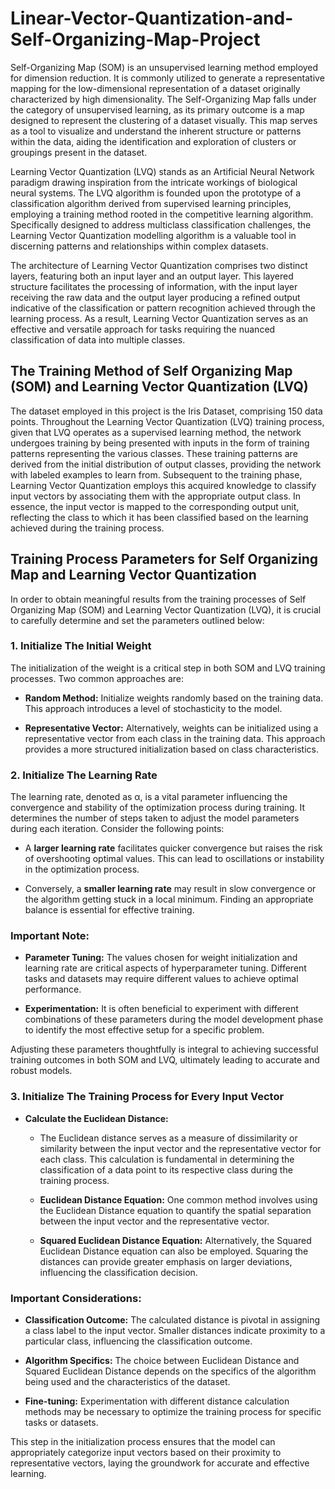 # Linear-Vector-Quantization-and-Self-Organizing-Map-Project

Self-Organizing Map (SOM) is an unsupervised learning method employed for dimension reduction. It is commonly utilized to generate a representative mapping for the low-dimensional representation of a dataset originally characterized by high dimensionality. The Self-Organizing Map falls under the category of unsupervised learning, as its primary outcome is a map designed to represent the clustering of a dataset visually. This map serves as a tool to visualize and understand the inherent structure or patterns within the data, aiding the identification and exploration of clusters or groupings present in the dataset.

Learning Vector Quantization (LVQ) stands as an Artificial Neural Network paradigm drawing inspiration from the intricate workings of biological neural systems. The LVQ algorithm is founded upon the prototype of a classification algorithm derived from supervised learning principles, employing a training method rooted in the competitive learning algorithm. Specifically designed to address multiclass classification challenges, the Learning Vector Quantization modelling algorithm is a valuable tool in discerning patterns and relationships within complex datasets.

The architecture of Learning Vector Quantization comprises two distinct layers, featuring both an input layer and an output layer. This layered structure facilitates the processing of information, with the input layer receiving the raw data and the output layer producing a refined output indicative of the classification or pattern recognition achieved through the learning process. As a result, Learning Vector Quantization serves as an effective and versatile approach for tasks requiring the nuanced classification of data into multiple classes.

## The Training Method of Self Organizing Map (SOM) and Learning Vector Quantization (LVQ)


The dataset employed in this project is the Iris Dataset, comprising 150 data points. Throughout the Learning Vector Quantization (LVQ) training process, given that LVQ operates as a supervised learning method, the network undergoes training by being presented with inputs in the form of training patterns representing the various classes. These training patterns are derived from the initial distribution of output classes, providing the network with labeled examples to learn from. Subsequent to the training phase, Learning Vector Quantization employs this acquired knowledge to classify input vectors by associating them with the appropriate output class. In essence, the input vector is mapped to the corresponding output unit, reflecting the class to which it has been classified based on the learning achieved during the training process.

## Training Process Parameters for Self Organizing Map and Learning Vector Quantization

In order to obtain meaningful results from the training processes of Self Organizing Map (SOM) and Learning Vector Quantization (LVQ), it is crucial to carefully determine and set the parameters outlined below:

### 1. Initialize The Initial Weight

The initialization of the weight is a critical step in both SOM and LVQ training processes. Two common approaches are:

- **Random Method:** Initialize weights randomly based on the training data. This approach introduces a level of stochasticity to the model.

- **Representative Vector:** Alternatively, weights can be initialized using a representative vector from each class in the training data. This approach provides a more structured initialization based on class characteristics.

### 2. Initialize The Learning Rate

The learning rate, denoted as α, is a vital parameter influencing the convergence and stability of the optimization process during training. It determines the number of steps taken to adjust the model parameters during each iteration. Consider the following points:

- A **larger learning rate** facilitates quicker convergence but raises the risk of overshooting optimal values. This can lead to oscillations or instability in the optimization process.

- Conversely, a **smaller learning rate** may result in slow convergence or the algorithm getting stuck in a local minimum. Finding an appropriate balance is essential for effective training.

### Important Note:

- **Parameter Tuning:** The values chosen for weight initialization and learning rate are critical aspects of hyperparameter tuning. Different tasks and datasets may require different values to achieve optimal performance.

- **Experimentation:** It is often beneficial to experiment with different combinations of these parameters during the model development phase to identify the most effective setup for a specific problem.

Adjusting these parameters thoughtfully is integral to achieving successful training outcomes in both SOM and LVQ, ultimately leading to accurate and robust models.

### 3. Initialize The Training Process for Every Input Vector

- **Calculate the Euclidean Distance:**
  - The Euclidean distance serves as a measure of dissimilarity or similarity between the input vector and the representative vector for each class. This calculation is fundamental in determining the classification of a data point to its respective class during the training process.
  
  - **Euclidean Distance Equation:** One common method involves using the Euclidean Distance equation to quantify the spatial separation between the input vector and the representative vector.

    

  - **Squared Euclidean Distance Equation:** Alternatively, the Squared Euclidean Distance equation can also be employed. Squaring the distances can provide greater emphasis on larger deviations, influencing the classification decision.

    

### Important Considerations:

- **Classification Outcome:** The calculated distance is pivotal in assigning a class label to the input vector. Smaller distances indicate proximity to a particular class, influencing the classification outcome.

- **Algorithm Specifics:** The choice between Euclidean Distance and Squared Euclidean Distance depends on the specifics of the algorithm being used and the characteristics of the dataset.

- **Fine-tuning:** Experimentation with different distance calculation methods may be necessary to optimize the training process for specific tasks or datasets.

This step in the initialization process ensures that the model can appropriately categorize input vectors based on their proximity to representative vectors, laying the groundwork for accurate and effective learning. 
